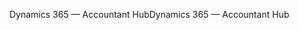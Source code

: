 <span data-ttu-id="7e3c9-101">Dynamics 365 — Accountant Hub</span><span class="sxs-lookup"><span data-stu-id="7e3c9-101">Dynamics 365 — Accountant Hub</span></span>
